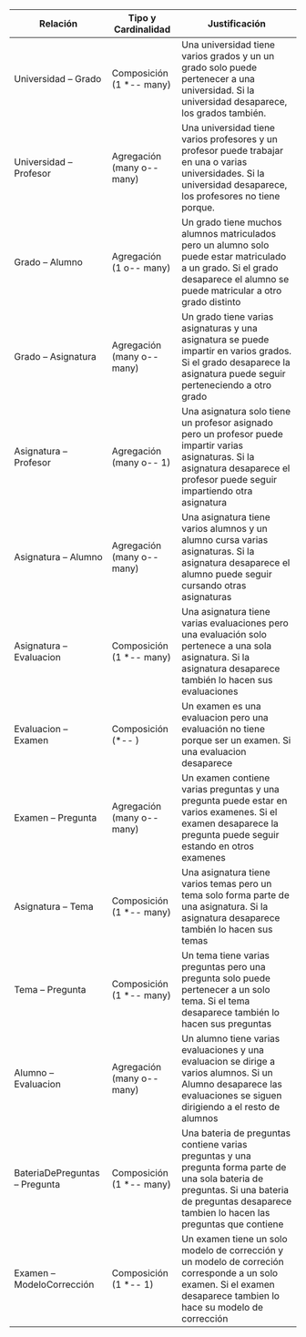 | Relación | Tipo y Cardinalidad | Justificación |
|-----------|---------------------|----------------|
| Universidad – Grado | Composición (1 *-- many) | Una universidad tiene varios grados y un un grado solo puede pertenecer a una universidad. Si la universidad desaparece, los grados también.  |
| Universidad – Profesor | Agregación (many o-- many) | Una universidad tiene varios profesores y un profesor puede trabajar en una o varias universidades. Si la universidad desaparece, los profesores no tiene porque.|
| Grado – Alumno | Agregación (1 o-- many) | Un grado tiene muchos alumnos matriculados pero un alumno solo puede estar matriculado a un grado. Si el grado desaparece el alumno se puede matricular a otro grado distinto |
| Grado – Asignatura | Agregación (many o-- many) | Un grado tiene varias asignaturas y una asignatura se puede impartir en varios grados. Si el grado desaparece la asignatura puede seguir perteneciendo a otro grado |
| Asignatura – Profesor | Agregación (many o-- 1) | Una asignatura solo tiene un profesor asignado pero un profesor puede impartir varias asignaturas. Si la asignatura desaparece el profesor puede seguir impartiendo otra asignatura |
| Asignatura – Alumno | Agregación (many o-- many) | Una asignatura tiene varios alumnos y un alumno cursa varias asignaturas. Si la asignatura desaparece el alumno puede seguir cursando otras asignaturas |
| Asignatura – Evaluacion | Composición (1 *-- many) | Una asignatura tiene varias evaluaciones pero una evaluación solo pertenece a una sola asignatura. Si la asignatura desaparece también lo hacen sus evaluaciones |
| Evaluacion – Examen | Composición (*-- ) | Un examen es una evaluacion pero una evaluación no tiene porque ser un examen. Si una evaluacion desaparece |
| Examen – Pregunta | Agregación (many o-- many) | Un examen contiene varias preguntas y una pregunta puede estar en varios examenes. Si el examen desaparece la pregunta puede seguir estando en otros examenes |
| Asignatura – Tema | Composición (1 *-- many) | Una asignatura tiene varios temas pero un tema solo forma parte de una asignatura. Si la asignatura desaparece también lo hacen sus temas |
| Tema – Pregunta | Composición (1 *-- many) | Un tema tiene varias preguntas pero una pregunta solo puede pertenecer a un solo tema. Si el tema desaparece también lo hacen sus preguntas |
| Alumno – Evaluacion | Agregación (many o-- many) | Un alumno tiene varias evaluaciones y una evaluacion se dirige a varios alumnos. Si un Alumno desaparece las evaluaciones se siguen dirigiendo a el resto de alumnos |
| BateriaDePreguntas – Pregunta | Composición (1 *-- many) | Una bateria de preguntas contiene varias preguntas y una pregunta forma parte de una sola bateria de preguntas. Si una bateria de preguntas desaparece tambien lo hacen las preguntas que contiene |
| Examen – ModeloCorrección | Composición (1 *-- 1) | Un examen tiene un solo modelo de corrección y un modelo de correción corresponde a un solo examen. Si el examen desaparece tambien lo hace su modelo de corrección |